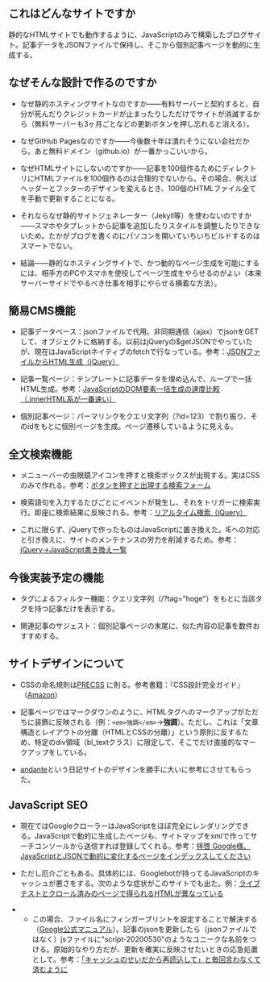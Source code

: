 ## これはどんなサイトですか
静的なHTMLサイトでも動作するように、JavaScriptのみで構築したブログサイト。記事データをJSONファイルで保持し、そこから個別記事ページを動的に生成する。


## なぜそんな設計で作るのですか
- なぜ静的ホスティングサイトなのですか——有料サーバーと契約すると、自分が死んだりクレジットカードが止まったりしただけでサイトが消滅するから（無料サーバーも3ヶ月ごとなどの更新ボタンを押し忘れると消える）。

- なぜGitHub Pagesなのですか——今後数十年は潰れそうにない会社だから。あと無料ドメイン（github.io）が一番かっこいいから。

- なぜHTMLサイトにしないのですか——記事を100個作るためにディレクトリにHTMLファイルを100個作るのは合理的でないから。その場合、例えばヘッダーとフッターのデザインを変えるとき、100個のHTMLファイル全てを手動で更新することになる。

- それならなぜ静的サイトジェネレーター（Jekyll等）を使わないのですか——スマホやタブレットから記事を追加したりスタイルを調整したりできないため。たかがブログを書くのにパソコンを開いていちいちビルドするのはスマートでない。

- 結論——静的なホスティングサイトで、かつ動的なページ生成を可能にするには、相手方のPCやスマホを使役してページ生成をやらせるのがよい（本来サーバーサイドでやるべき仕事を相手にやらせる横着な方法）。


## 簡易CMS機能
- 記事データベース：jsonファイルで代用。非同期通信（ajax）でjsonをGETして、オブジェクトに格納する。以前はjQueryの$getJSONでやっていたが、現在はJavaScriptネイティブのfetchで行なっている。参考：[JSONファイルからHTML生成（jQuery）](https://teratail.com/questions/93120)

- 記事一覧ページ：テンプレートに記事データを埋め込んで、ループで一括HTML生成。参考：[JavaScriptのDOM要素一括生成の速度比較（.innerHTML系が一番速い）](http://bicycle.life.coocan.jp/takamints/index.php/techtips/whichFastAppendChild)

- 個別記事ページ：パーマリンクをクエリ文字列（?id=123）で割り振り、そのidをもとに個別ページを生成。ページ遷移しているように見える。


## 全文検索機能
- メニューバーの虫眼鏡アイコンを押すと検索ボックスが出現する。実はCSSのみで作れる。参考：[ボタンを押すと出現する検索フォーム](http://millkeyweb.com/switched-search-form/)

- 検索語句を入力するたびごとにイベントが発生し、それをトリガーに検索実行。即座に検索結果に反映される。参考：[リアルタイム検索（jQuery）](https://www.tam-tam.co.jp/tipsnote/javascript/post11315.html)

- これに限らず、jQueryで作ったものはJavaScriptに置き換えた。IEへの対応と引き換えに、サイトのメンテナンスの労力を削減するため。参考：[jQuery→JavaScript書き換え一覧](https://qiita.com/okame_qiita/items/d8d85906b88e33ba0eff)


## 今後実装予定の機能
- タグによるフィルター機能：クエリ文字列（/?tag="hoge"）をもとに当該タグを持つ記事だけを表示する。

- 関連記事のサジェスト：個別記事ページの末尾に、似た内容の記事を数件おすすめする。

## サイトデザインについて
- CSSの命名規則は[PRECSS](http://precss.io/ja/) に則る。参考書籍：『CSS設計完全ガイド』（[Amazon](https://www.amazon.co.jp/dp/429711173X)）

- 記事ページではマークダウンのように、HTMLタグへのマークアップがただちに装飾に反映される（例：`<em>強調</em>`→**強調**）。ただし、これは「文章構造とレイアウトの分離（HTMLとCSSの分離）」という原則に反するため、特定のdiv領域（bl_textクラス）に限定して、そこでだけ直接的なマークアップをしている。

- [andante](http://ofni.necocen.info)という日記サイトのデザインを勝手に大いに参考にさせてもらった。


## JavaScript SEO
- 現在ではGoogleクローラーはJavaScriptをほぼ完全にレンダリングできる。JavaScriptで動的に生成したページも、サイトマップをxmlで作ってサーチコンソールから送信すれば登録してくれる。参考：[拝啓 Google様、JavaScriptとJSONで動的に変化するページをインデックスしてください](https://qiita.com/S_Kosaka/items/ab6465141061e08bce64)

- ただし厄介ごともある。具体的には、Googlebotが持ってるJavaScriptのキャッシュが悪さをする。次のような症状がこのサイトでも出た。例：[ライブテストとクロール済みのページで得られるHTMLが異なっている](https://developers.google.com/search/docs/guides/fix-search-javascript?hl=ja)

- - この場合、ファイル名にフィンガープリントを設定することで解決する（[Google公式マニュアル](https://developers.google.com/search/docs/guides/fix-search-javascript?hl=ja)）。記事のjsonを更新したら（jsonファイルではなく）jsファイルに"script-20200530"のようなユニークな名前をつける。原始的なやり方だが、更新を確実に反映させたいときの応急処置として。参考：[「キャッシュのせいだから再読込して」と毎回言わなくて済むように](https://www.nishishi.com/blog/2013/04/avoid_cache_que.html)